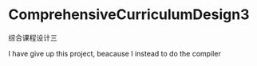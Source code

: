 # ComprehensiveCurriculumDesign3
综合课程设计三

I have give up this project, beacause I instead to do the compiler
